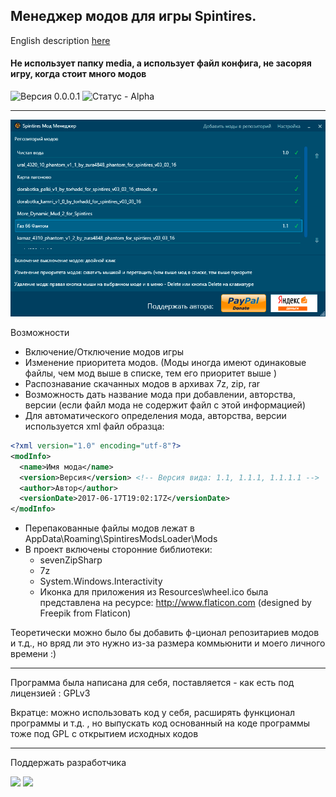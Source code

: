 ﻿## Менеджер модов для игры Spintires. 
English description [here](https://github.com/likemute/SpintiresModsLoader/blob/master/Readme.en.md)
#### Не использует папку media, а использует файл конфига, не засоряя игру, когда стоит много модов

![Версия 0.0.0.1](https://img.shields.io/badge/%D0%92%D0%B5%D1%80%D1%81%D0%B8%D1%8F-0.0.0.1-green.svg)
![Статус - Alpha](https://img.shields.io/badge/%D0%A1%D1%82%D0%B0%D1%82%D1%83%D1%81-Alpha-yellow.svg)

---

![screenshot](https://raw.githubusercontent.com/likemute/SpintiresModsLoader/master/images/screenshot_ru.png)

Возможности
* Включение/Отключение модов игры
* Изменение приоритета модов. (Моды иногда имеют одинаковые файлы, чем мод выше в списке, тем его приоритет выше )
* Распознавание скачанных модов в архивах 7z, zip, rar
* Возможность дать название мода при добавлении, авторства, версии (если файл мода не содержит файл с этой информацией)
* Для автоматического определения мода, авторства, версии используется xml файл образца:
```xml
<?xml version="1.0" encoding="utf-8"?>
<modInfo>
  <name>Имя мода</name>
  <version>Версия</version> <!-- Версия вида: 1.1, 1.1.1, 1.1.1.1 -->
  <author>Автор</author>
  <versionDate>2017-06-17T19:02:17Z</versionDate>
</modInfo>
```
  * Перепакованные файлы модов лежат в AppData\Roaming\SpintiresModsLoader\Mods
  * В проект включены сторонние библиотеки: 
    * sevenZipSharp
    * 7z
    * System.Windows.Interactivity
    * Иконка для приложения из Resources\wheel.ico была представлена на ресурсе: http://www.flaticon.com (designed by Freepik from Flaticon)



Теоретически можно было бы добавить ф-ционал репозитариев модов и т.д., но вряд ли это нужно из-за размера коммьюнити и моего личного времени :)

---

Программа была написана для себя, поставляется - как есть под лицензией : GPLv3

Вкратце: можно использовать код у себя, расширять функционал программы и т.д. , но выпускать код основанный на коде программы тоже под GPL с открытием исходных кодов

---
Поддержать разработчика

[<img src="https://img.shields.io/badge/donate-Paypal-blue.svg">](https://www.paypal.com/cgi-bin/webscr?cmd=_s-xclick&hosted_button_id=QFPDXQMZGMHKA)
[<img src="https://img.shields.io/badge/donate-Yandex-orange.svg">](http://yasobe.ru/na/likemute)